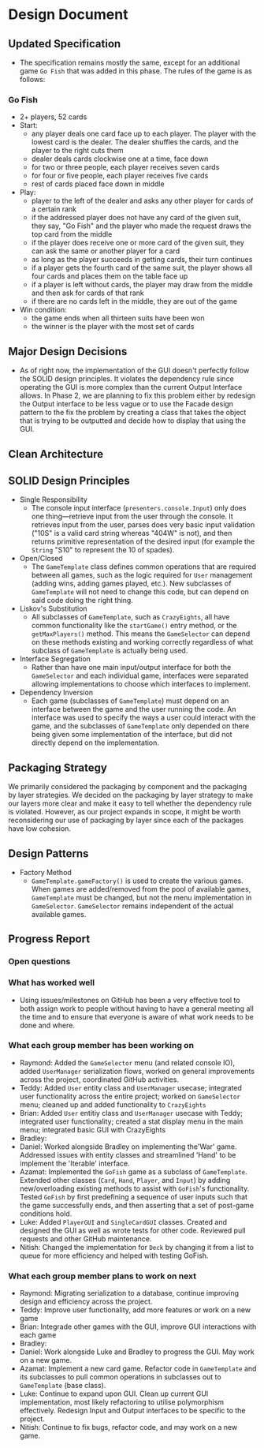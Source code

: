 # Design Document

## Updated Specification

* The specification remains mostly the same, except for an additional game `Go Fish` that was added in this phase. The rules of the game is as follows:

### Go Fish

* 2+ players, 52 cards
* Start:
  * any player deals one card face up to each player. The player with the lowest card is the dealer. The dealer shuffles the cards, and the player to the right cuts them
  * dealer deals cards clockwise one at a time, face down
  * for two or three people, each player receives seven cards
  * for four or five people, each player receives five cards
  * rest of cards placed face down in middle
* Play:
  * player to the left of the dealer and asks any other player for cards of a certain rank
  * if the addressed player does not have any card of the given suit, they say, "Go Fish" and the player who made the request draws the top card from the middle
  * if the player does receive one or more card of the given suit, they can ask the same or another player for a card
  * as long as the player succeeds in getting cards, their turn continues
  * if a player gets the fourth card of the same suit, the player shows all four cards and places them on the table face up
  * if a player is left without cards, the player may draw from the middle and then ask for cards of that rank
  * if there are no cards left in the middle, they are out of the game
* Win condition:
  * the game ends when all thirteen suits have been won
  * the winner is the player with the most set of cards


## Major Design Decisions
* As of right now, the implementation of the GUI doesn't perfectly follow the SOLID design principles. It violates the 
dependency rule since operating the GUI is more complex than the current Output Interface allows. In Phase 2, we are
planning to fix this problem either by redesign the Output interface to be less vague or to use the Facade design pattern
to the fix the problem by creating a class that takes the object that is trying to be outputted and 
decide how to display that using the GUI. 


## Clean Architecture

## SOLID Design Principles

* Single Responsibility
  * The console input interface (`presenters.console.Input`) only does one thing&mdash;retrieve input from the user through the console. It retrieves input from the user, parses does very basic input validation ("10S" is a valid card string whereas "404W" is not), and then returns primitive representation of the desired input (for example the `String` "S10" to represent the 10 of spades).
* Open/Closed
  * The `GameTemplate` class defines common operations that are required between all games, such as the logic required for `User` management (adding wins, adding games played, etc.). New subclasses of `GameTemplate` will not need to change this code, but can depend on said code doing the right thing.
* Liskov's Substitution
  * All subclasses of `GameTemplate`, such as `CrazyEights`, all have common functionality like the `startGame()` entry method, or the `getMaxPlayers()` method. This means the `GameSelector` can depend on these methods existing and working correctly regardless of what subclass of `GameTemplate` is actually being used.
* Interface Segregation
  * Rather than have one main input/output interface for both the `GameSelector` and each individual game, interfaces were separated allowing implementations to choose which interfaces to implement.
* Dependency Inversion
  * Each game (subclasses of `GameTemplate`) must depend on an interface between the game and the user running the code. An interface was used to specify the ways a user could interact with the game, and the subclasses of `GameTemplate` only depended on there being given some implementation of the interface, but did not directly depend on the implementation.

## Packaging Strategy

We primarily considered the packaging by component and the packaging by layer strategies. We decided on the packaging by layer strategy to make our layers more clear and make it easy to tell whether the dependency rule is violated. However, as our project expands in scope, it might be worth reconsidering our use of packaging by layer since each of the packages have low cohesion.

## Design Patterns

* Factory Method
  * `GameTemplate.gameFactory()` is used to create the various games. When games are added/removed from the pool of available games, `GameTemplate` must be changed, but not the menu implementation in `GameSelector`. `GameSelector` remains independent of the actual available games.


## Progress Report

### Open questions

### What has worked well
* Using issues/milestones on GitHub has been a very effective tool to both assign work to people without having to have a general meeting all the time and to ensure that everyone is aware of what work needs to be done and where.
### What each group member has been working on

* Raymond: Added the `GameSelector` menu (and related console IO), added `UserManager` serialization flows, worked on general improvements across the project, coordinated GitHub activities.
* Teddy: Added `User` entity class and `UserManager` usecase; integrated user functionality across the entire project; worked on `GameSelector` menu; cleaned up and added functionality to `CrazyEights`
* Brian: Added `User` entitiy class and `UserManager` usecase with Teddy; integrated user functionality; created a stat display menu in the main menu; integrated basic GUI with CrazyEights
* Bradley:
* Daniel: Worked alongside Bradley on implementing the'War' game. Addressed issues with entity classes and streamlined 'Hand' to be implement the 'Iterable' interface. 
* Azamat: Implemented the `GoFish` game as a subclass of `GameTemplate`. Extended other classes (`Card`, `Hand`, `Player`, and `Input`) by adding new/overloading existing methods to assist with `GoFish`'s functionality. Tested `GoFish` by first predefining a sequence of user inputs such that the game successfully ends, and then asserting that a set of post-game conditions hold.
* Luke: Added `PlayerGUI` and `SingleCardGUI` classes. Created and designed the GUI as well as wrote tests for other code. Reviewed pull requests and other GitHub maintenance.
* Nitish: Changed the implementation for `Deck` by changing it from a list to queue for more efficiency and helped with testing GoFish.

### What each group member plans to work on next
* Raymond: Migrating serialization to a database, continue improving design and efficiency across the project.
* Teddy: Improve user functionality, add more features or work on a new game
* Brian: Integrade other games with the GUI, improve GUI interactions with each game
* Bradley:
* Daniel: Work alongside Luke and Bradley to progress the GUI. May work on a new game. 
* Azamat: Implement a new card game. Refactor code in `GameTemplate` and its subclasses to pull common operations in subclasses out to `GameTemplate` (base class).
* Luke: Continue to expand upon GUI. Clean up current GUI implementation, most likely refactoring to utilise polymorphism effectively. Redesign Input and Output interfaces to be specific to the project.
* Nitish: Continue to fix bugs, refactor code, and may work on a new game.

